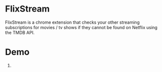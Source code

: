 # FlixStream
FlixStream is a chrome extension that checks your other streaming subscriptions for movies / tv shows if they cannot be found on Netflix using the TMDB API.

# Demo

1)
